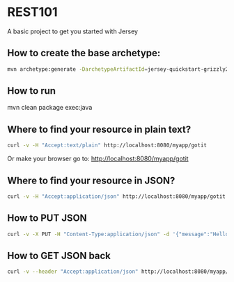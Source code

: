 # REST101
A basic project to get you started with Jersey

## How to create the base archetype:
```bash
mvn archetype:generate -DarchetypeArtifactId=jersey-quickstart-grizzly2 -DarchetypeGroupId=org.glassfish.jersey.archetypes -DgroupId=de.gb -DartifactId=rest101 -Dpackage=de.gb.rest -DarchetypeVersion=2.25.1
```

## How to run
mvn clean package exec:java

## Where to find your resource in plain text?
```bash
curl -v -H "Accept:text/plain" http://localhost:8080/myapp/gotit
```

Or make your browser go to: <http://localhost:8080/myapp/gotit>

## Where to find your resource in JSON?
```bash
curl -v -H "Accept:application/json" http://localhost:8080/myapp/gotit
```

## How to PUT JSON
```bash
curl -v -X PUT -H "Content-Type:application/json" -d '{"message":"Hello World"}' http://localhost:8080/myapp/gotit/1
```

## How to GET JSON back
```bash
curl -v --header "Accept:application/json" http://localhost:8080/myapp/gotit/1
```
